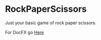 # RockPaperScissors

Just your basic game of rock paper scissors.

For DocFX go [Here](http://localhost:8080/api/RockPaperScissors.html)
